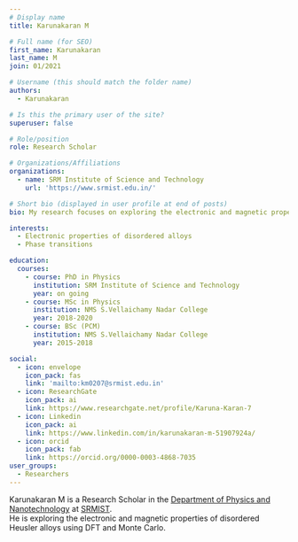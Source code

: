 ```yaml
---
# Display name
title: Karunakaran M

# Full name (for SEO)
first_name: Karunakaran
last_name: M
join: 01/2021

# Username (this should match the folder name)
authors:
  - Karunakaran

# Is this the primary user of the site?
superuser: false

# Role/position
role: Research Scholar

# Organizations/Affiliations
organizations:
  - name: SRM Institute of Science and Technology
    url: 'https://www.srmist.edu.in/'

# Short bio (displayed in user profile at end of posts)
bio: My research focuses on exploring the electronic and magnetic properties of disordered Heusler alloys.

interests:
  - Electronic properties of disordered alloys
  - Phase transitions

education:
  courses:
    - course: PhD in Physics
      institution: SRM Institute of Science and Technology
      year: on going
    - course: MSc in Physics
      institution: NMS S.Vellaichamy Nadar College
      year: 2018-2020
    - course: BSc (PCM)
      institution: NMS S.Vellaichamy Nadar College
      year: 2015-2018

social:
  - icon: envelope
    icon_pack: fas
    link: 'mailto:km0207@srmist.edu.in'
  - icon: ResearchGate
    icon_pack: ai
    link: https://www.researchgate.net/profile/Karuna-Karan-7
  - icon: Linkedin
    icon_pack: ai
    link: https://www.linkedin.com/in/karunakaran-m-51907924a/
  - icon: orcid
    icon_pack: fab
    link: https://orcid.org/0000-0003-4868-7035
user_groups:
  - Researchers
---
```


Karunakaran M is a Research Scholar in the [Department of Physics and Nanotechnology](https://www.srmist.edu.in/department/department-of-physics-and-nanotechnology/) at [SRMIST](https://www.srmist.edu.in).<br> He is exploring the electronic and magnetic properties of disordered Heusler alloys using DFT and Monte Carlo.
